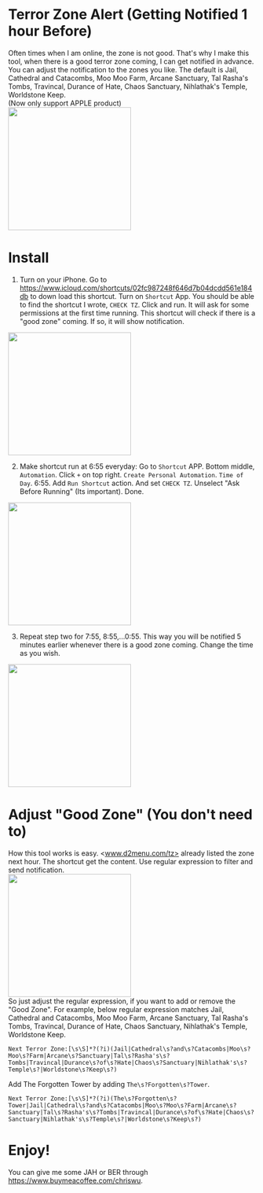 # Terror Zone Alert (Getting Notified 1 hour Before)
Often times when I am online, the zone is not good. That's why I make this tool, when there is a good terror zone coming, I can get notified in advance.  
You can adjust the notification to the zones you like. The default is Jail, Cathedral and Catacombs, Moo Moo Farm, Arcane Sanctuary, Tal Rasha's Tombs, Travincal, Durance of Hate, Chaos Sanctuary, Nihlathak's Temple, Worldstone Keep.  
(Now only support APPLE product)  
<img src='notification.jpeg' width='250'>

# Install
1. Turn on your iPhone. Go to <https://www.icloud.com/shortcuts/02fc987248f646d7b04dcdd561e184db> to down load this shortcut. Turn on `Shortcut` App. You should be able to find the shortcut I wrote, `CHECK TZ`. Click and run. It will ask for some permissions at the first time running. This shortcut will check if there is a "good zone" coming. If so, it will show notification.  
<img src='get-shortcut.jpeg' width='250'>

2. Make shortcut run at 6:55 everyday: Go to `Shortcut` APP. Bottom middle, `Automation`. Click `+` on top right. `Create Personal Automation`. `Time of Day`. 6:55. Add `Run Shortcut` action. And set `CHECK TZ`. Unselect "Ask Before Running" (Its important). Done.  
<img src='automate-shortcut.jpeg' width='250'>

3. Repeat step two for 7:55, 8:55,...0:55. This way you will be notified 5 minutes earlier whenever there is a good zone coming. Change the time as you wish.  
<img src='automate-shortcut-2.jpeg' width='250'>

# Adjust "Good Zone" (You don't need to)
How this tool works is easy. <www.d2menu.com/tz> already listed the zone next hour. The shortcut get the content. Use regular expression to filter and send notification.  
<img src='shortcut-content.jpeg' width='250'>  
So just adjust the regular expression, if you want to add or remove the "Good Zone". For example, below regular expression matches Jail, Cathedral and Catacombs, Moo Moo Farm, Arcane Sanctuary, Tal Rasha's Tombs, Travincal, Durance of Hate, Chaos Sanctuary, Nihlathak's Temple, Worldstone Keep.
```
Next Terror Zone:[\s\S]*?(?i)(Jail|Cathedral\s?and\s?Catacombs|Moo\s?Moo\s?Farm|Arcane\s?Sanctuary|Tal\s?Rasha's\s?Tombs|Travincal|Durance\s?of\s?Hate|Chaos\s?Sanctuary|Nihlathak's\s?Temple\s?|Worldstone\s?Keep\s?)
```
Add The Forgotten Tower by adding `The\s?Forgotten\s?Tower`.
```
Next Terror Zone:[\s\S]*?(?i)(The\s?Forgotten\s?Tower|Jail|Cathedral\s?and\s?Catacombs|Moo\s?Moo\s?Farm|Arcane\s?Sanctuary|Tal\s?Rasha's\s?Tombs|Travincal|Durance\s?of\s?Hate|Chaos\s?Sanctuary|Nihlathak's\s?Temple\s?|Worldstone\s?Keep\s?)
```

# Enjoy!
You can give me some JAH or BER through <https://www.buymeacoffee.com/chriswu>.
